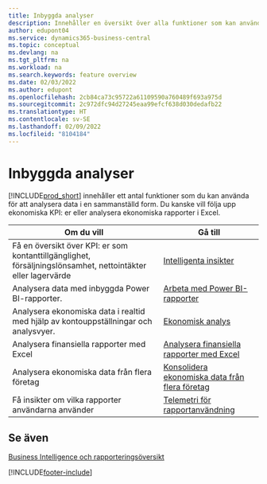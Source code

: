 ```yaml
---
title: Inbyggda analyser
description: Innehåller en översikt över alla funktioner som kan användas för analysuppgifter i Business Central-produkten.
author: edupont04
ms.service: dynamics365-business-central
ms.topic: conceptual
ms.devlang: na
ms.tgt_pltfrm: na
ms.workload: na
ms.search.keywords: feature overview
ms.date: 02/03/2022
ms.author: edupont
ms.openlocfilehash: 2cb84ca73c95722a61109590a760489f693a975d
ms.sourcegitcommit: 2c972dfc94d27245eaa99efcf638d030dedafb22
ms.translationtype: HT
ms.contentlocale: sv-SE
ms.lasthandoff: 02/09/2022
ms.locfileid: "8104184"
---
```

# <a name="built-in-analytics"></a>Inbyggda analyser

[!INCLUDE[prod_short](includes/prod_short.md)] innehåller ett antal funktioner som du kan använda för att analysera data i en sammanställd form. Du kanske vill följa upp ekonomiska KPI: er eller analysera ekonomiska rapporter i Excel.

| Om du vill | Gå till |
| --- | --- |
|Få en översikt över KPI: er som kontanttillgänglighet, försäljningslönsamhet, nettointäkter eller lagervärde | [Intelligenta insikter](about-intelligent-cloud.md) |
|Analysera data med inbyggda Power BI-rapporter. | [Arbeta med Power BI-rapporter](across-working-with-powerbi.md) |
|Analysera ekonomiska data i realtid med hjälp av kontouppställningar och analysvyer.| [Ekonomisk analys](bi.md) |
|Analysera finansiella rapporter med Excel | [Analysera finansiella rapporter med Excel](finance-analyze-excel.md) |
|Analysera ekonomiska data från flera företag | [Konsolidera ekonomiska data från flera företag](finance-consolidated-company-reporting.md) |
|Få insikter om vilka rapporter användarna använder| [Telemetri för rapportanvändning](/dynamics365/business-central/dev-itpro/administration/telemetry-reports-trace)|

## <a name="see-also"></a>Se även

[Business Intelligence och rapporteringsöversikt](reports-use-reports.md)


[!INCLUDE[footer-include](includes/footer-banner.md)]